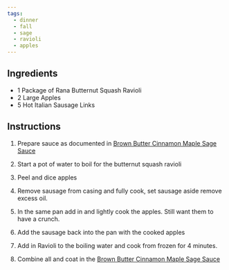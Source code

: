 ```yaml
---
tags:
  - dinner
  - fall
  - sage
  - ravioli
  - apples
---
```


## Ingredients
- 1 Package of Rana Butternut Squash Ravioli
- 2 Large Apples
- 5  Hot Italian Sausage Links

## Instructions
1. Prepare sauce as documented in [Brown Butter Cinnamon Maple Sage Sauce](../../sauces/Brown%20Butter%20Cinnamon%20Maple%20Sage%20Sauce)

2. Start a pot of water to boil for the butternut squash ravioli

3. Peel and dice apples

4. Remove sausage from casing and fully cook, set sausage aside remove excess oil.

5. In the same pan add in and lightly cook the apples. Still  want them to have a crunch.

6. Add the sausage back into the pan with the cooked apples

7. Add in Ravioli to the boiling water and cook from frozen for 4 minutes.

8. Combine all and coat in the [Brown Butter Cinnamon Maple Sage Sauce](../../sauces/Brown%20Butter%20Cinnamon%20Maple%20Sage%20Sauce)